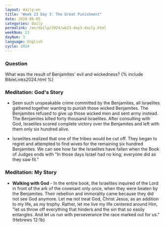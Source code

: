 ```yaml
---
layout: daily-en
title: "Week 23 Day 3: The Great Punishment"
date: 2024-06-05
categories: daily
permalink: /en/daily/2024/wk23-day3-daily.html
weekNum: 23
dayNum: 3
language: English
cycle: 2024
---
```

### Question     
What was the result of Benjamites' evil and wickedness?
{% include BibleLinks2024.html %} 

### Meditation: God's Story   
+ Seen such unspeakable crime committed by the Benjamites, all Israelites gathered together wanting to punish those wicked Benjamites. The Benjamites refused to give up those wicked men and sent army instead. The Benjamites killed forty thousand Israelites. After consulting with God, Israelites scored complete victory over the Benjamites and left with them only six hundred alive. 

+ Israelites realized that one of the tribes would be cut off. They began to regret and attempted to find wives for the remaining six hundred Benjamites. We can see how far the Israelites have fallen when the Book of Judges ends with "In those days Israel had no king; everyone did as they saw fit." 

### Meditation: My Story   
+ **Walking with God** - In the entire book, the Israelites inquired of the Lord in front of the ark of the covenant only once, when they were beaten by the Benjamites. Their rebellion and immorality came because they did not see God anymore. Let me not treat God, Christ Jesus, as an addition to my life, as my trophy. Rather, let me live my life centered around Him, "let us throw off everything that hinders and the sin that so easily entangles. And let us run with perseverance the race marked out for us." (Hebrews 12:1b) 
